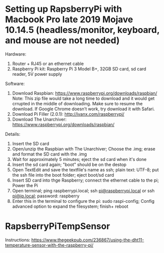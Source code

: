 # Setting up RapsberryPi with Macbook Pro late 2019 Mojave 10.14.5 (headless/monitor, keyboard, and mouse are not needed)
Hardware: 
1. Router + RJ45 or an ethernet cable
2. Raspberry Pi kit: Raspberry Pi 3 Model B+, 32GB SD card, sd card reader, 5V power supply

Software: 
1. Download Raspbian: https://www.raspberrypi.org/downloads/raspbian/
Note: This zip file would take a long time to download and it would get crrupted in the middle of downloading.  Make sure to resume the download.  If Google Chrome doesn’t work, try download it with Safari. 
2. Download Pi Filler (2.0.1): http://ivanx.com/raspberrypi/
3. Download The Unarchiver: https://www.raspberrypi.org/downloads/raspbian/

Details:
1. Insert the SD card
2. Open/unzip the Raspbian with The Unarchiver; Choose the .img; erase and format the SD card with the .img
3. Wait for approximately 5 minutes; eject the sd card when it's done
4. Insert the sd card again; "boot" should be on the destop
5. Open TextEdit and save the textfile's name as ssh; plain text: UTF-8; put the ssh file into the boot folder; eject boot/sd card
6. Insert SD card into thge Raspberry; connect the ethernet cable to the pi; Power the Pi
7. Open terminal; ping raspberrypi.local; ssh pi@raspberrypi.local or ssh pi@ip.local; password: raspberry
8. Enter this in the terminal to configure the pi: sudo raspi-config; Config advanced option to expand the filesystem; finish+ reboot

# RapsberryPiTempSensor
Instructions: https://www.thegeekpub.com/236867/using-the-dht11-temperature-sensor-with-the-raspberry-pi/
